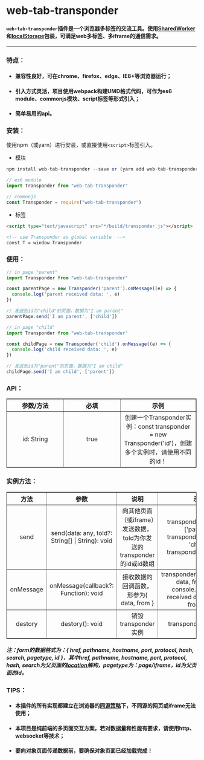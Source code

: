 # web-tab-transponder

#### `web-tab-transponder`插件是一个浏览器多标签的交流工具。使用[SharedWorker](https://developer.mozilla.org/en-US/docs/Web/API/SharedWorker)和[localStorage](https://developer.mozilla.org/en-US/docs/Web/API/Window/localStorage)包装，可满足web多标签、多iframe的通信需求。
-----------------
### 特点：

* #### 兼容性良好，可在chrome、firefox、edge、IE8+等浏览器运行；

* #### 引入方式灵活，项目使用webpack构建UMD格式代码，可作为es6 module、commonjs模块、script标签等形式引入；

* #### 简单易用的api。

### 安装：
使用npm（或yarn）进行安装，或直接使用`<script>`标签引入。

* 模块
```javascript
npm install web-tab-transponder --save or (yarn add web-tab-transponder)

// es6 module
import Transponder from "web-tab-transponder"

// commonjs
const Transponder = require("web-tab-transponder")
```

* 标签

```html
<script type="text/javascript" src="*/build/transponder.js"></script>

<!-- use Transponder as global variable  -->
const T = window.Transponder
```

### 使用：
```javascript
// in page "parent"
import Transponder from "web-tab-transponder"

const parentPage = new Transponder('parent').onMessage((e) => {
  console.log('parent received data: ', e)
})

// 发送到id为"child"的页面，数据为"I am parent"
parentPage.send('I am parent', ['child'])
```
```javascript
// in page "child"
import Transponder from "web-tab-transponder"

const childPage = new Transponder('child').onMessage((e) => {
  console.log('child received data: ', e)
})

// 发送到id为"parent"的页面，数据为"I am child"
childPage.send('I am child', ['parent'])
```

### API：
<table style="width: 100%; text-align: center" border="1">
<tr>
  <th style="text-align: center; width: 30%;">参数/方法</th>
  <th style="text-align: center; width: 30%;">必填</th>
  <th style="text-align: center; width: 40%;">示例</th>
</tr>
<tr>
  <td>id: String</td>
  <td>true</td>
  <td>创建一个Transponder实例：const transponder = new Transponder('id')，创建多个实例时，请使用不同的id！</td>
</tr>
</table>

### 实例方法：
<table style="width: 100%; text-align: center" border="1">
<tr>
  <th style="text-align: center; width: 10%;">方法</th>
  <th style="text-align: center; width: 20%;">参数</th>
  <th style="text-align: center; width: 30%;">说明</th>
  <th style="text-align: center; width: 40%;">示例</th>
</tr>
<tr>
  <td>send</td>
  <td>send(data: any, toId?: String[] | String): void</td>
  <td>向其他页面（或iframe）发送数据，toId为你发送的transponder的id或id数组</td>
  <td>transponder.send(any, ['parent']); transponder.send(any, 'child'); transponder.send(any)</td>
</tr>
<tr>
  <td>onMessage</td>
  <td>onMessage(callback?: Function): void</td>
  <td>接收数据的回调函数，形参为{ data, from }</td>
  <td>transponder.onMessage(({ data, from }) => {
    console.log('parent received data: ', { data, from })
  }</td>
</tr>
<tr>
  <td>destory</td>
  <td>destory(): void</td>
  <td>销毁transponder实例</td>
  <td>transponder.destroy()</td>
</tr>
</table>

##### 注：form的数据格式为：{ href, pathname, hostname, port, protocol, hash, search, pagetype, id }，其中href, pathname, hostname, port, protocol, hash, search为父页面的[location](https://developer.mozilla.org/en-US/docs/Web/API/Location)解构，pagetype为：page/iframe，id为父页面的id。

### TIPS：
* #### 本插件的所有实现都建立在浏览器的[同源策略](https://developer.mozilla.org/en-US/docs/Web/Security/Same-origin_policy)下，不同源的网页或iframe无法使用；
* #### 本项目是纯前端的多页面交互方案，若对数据量和性能有要求，请使用http、websocket等技术；
* #### 要向对象页面传递数据前，要确保对象页面已经加载完成！